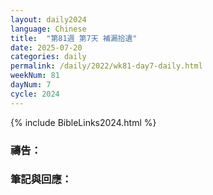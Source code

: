 ```yaml
---
layout: daily2024
language: Chinese
title:  "第81週 第7天 補漏拾遺"
date: 2025-07-20
categories: daily
permalink: /daily/2022/wk81-day7-daily.html
weekNum: 81
dayNum: 7
cycle: 2024
---
```


{% include BibleLinks2024.html %}

### 禱告：

### 筆記與回應：

